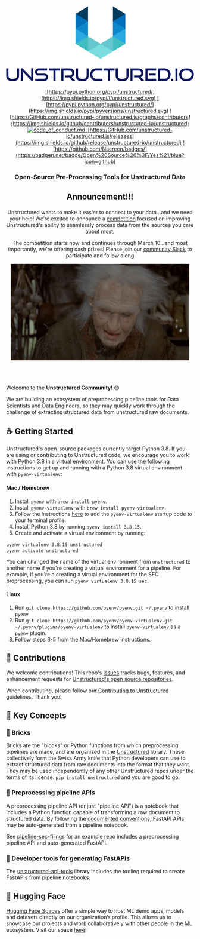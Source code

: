 <h3 align="center">
  <img
    src="https://raw.githubusercontent.com/Unstructured-IO/unstructured/main/img/unstructured_logo.png"
    height="200"
  >
</h3>

<div align="center">

  <a href="https://github.com/Unstructured-IO/unstructured/blob/main/LICENSE.md">![https://pypi.python.org/pypi/unstructured/](https://img.shields.io/pypi/l/unstructured.svg)</a>
  <a href="https://pypi.python.org/pypi/unstructured/">![https://pypi.python.org/pypi/unstructured/](https://img.shields.io/pypi/pyversions/unstructured.svg)</a>
  <a href="https://GitHub.com/unstructured-io/unstructured/graphs/contributors">![https://GitHub.com/unstructured-io/unstructured.js/graphs/contributors](https://img.shields.io/github/contributors/unstructured-io/unstructured)</a>
  <a href="https://github.com/Unstructured-IO/unstructured/blob/main/CODE_OF_CONDUCT.md">![code_of_conduct.md](https://img.shields.io/badge/Contributor%20Covenant-2.1-4baaaa.svg) </a>
  <a href="https://GitHub.com/unstructured-io/unstructured/releases">![https://GitHub.com/unstructured-io/unstructured.js/releases](https://img.shields.io/github/release/unstructured-io/unstructured)</a>
  <a href="https://pypi.python.org/pypi/unstructured/">![https://github.com/Naereen/badges/](https://badgen.net/badge/Open%20Source%20%3F/Yes%21/blue?icon=github)</a>
</div>

<h3 align="center">
  Open-Source Pre-Processing Tools for Unstructured Data
</h3>

<h2 align="center">
  <p>Announcement!!!</p>
</h2>
<div align="center">
  <p>Unstructured wants to make it easier to connect to your data…and we need your help! We’re excited to announce a <a href="https://github.com/Unstructured-IO/unstructured/blob/main/Competition.md">competition</a> focused on improving Unstructured's ability to seamlessly process data from the sources you care about most.</p>
	
  <p>The competition starts now and continues through March 10...and most importantly, we're offering cash prizes! Please join our <a
  href="https://join.slack.com/t/unstructuredw-kbe4326/shared_invite/zt-1nlh1ot5d-dfY7zCRlhFboZrIWLA4Qgw">
   community Slack</a> to participate and follow along</p>
	<p><img src="https://github.com/Unstructured-IO/unstructured/blob/main/money.gif"></p>
</div>

<br /><br />

Welcome to the **Unstructured Community!** :blush:

We are building an ecosystem of preprocessing pipeline tools for Data Scientists
and Data Engineers, so they may quickly work through the challenge of extracting
structured data from unstructured raw documents.

## :coffee: Getting Started

Unstructured's open-source packages currently target Python 3.8. If you are using or contributing
to Unstructured code, we encourage you to work with Python 3.8 in a virtual environment. You can
use the following instructions to get up and running with a Python 3.8 virtual environment
with `pyenv-virtualenv`:

#### Mac / Homebrew

1. Install `pyenv` with `brew install pyenv`.
2. Install `pyenv-virtualenv` with `brew install pyenv-virtualenv`
3. Follow the instructions [here](https://github.com/pyenv/pyenv#user-content-set-up-your-shell-environment-for-pyenv)
   to add the `pyenv-virtualenv` startup code to your terminal profile.
4. Install Python 3.8 by running `pyenv install 3.8.15`.
5. Create and activate a virtual environment by running:

```
pyenv virtualenv 3.8.15 unstructured
pyenv activate unstructured
```

You can changed the name of the virtual environment from `unstructured` to another name if you're
creating a virtual environment for a pipeline. For example, if you're a creating a virtual
environment for the SEC preprocessing, you can run `pyenv virtualenv 3.8.15 sec`.

#### Linux

1. Run `git clone https://github.com/pyenv/pyenv.git ~/.pyenv` to install `pyenv`
2. Run `git clone https://github.com/pyenv/pyenv-virtualenv.git ~/.pyenv/plugins/pyenv-virtualenv`
   to install `pyenv-virtualenv` as a `pyenv` plugin.
4. Follow steps 3-5 from the Mac/Homebrew instructions.

## :open_hands: Contributions

We welcome contributions! This repo's [Issues](https://github.com/Unstructured-IO/community-tasks/issues)
tracks bugs, features, and enhancement requests for [Unstructured's open source repositories](https://github.com/Unstructured-IO/).

When contributing, please follow our [Contributing to Unstructured](CONTRIBUTING.md) guidelines. Thank you!

## :green_book: Key Concepts

### :bricks: Bricks

Bricks are the "blocks" or Python functions from which preprocessing pipelines are made, and are organized
in the [Unstructured](https://github.com/Unstructured-IO/unstructured) library. These collectively form
the Swiss Army knife that Python developers can use to extract structured data from raw documents into
the format that they want. They may be used independently of any other Unstructured repos  under the
terms of its license. `pip install unstructured` and you are good to go.

### :small_blue_diamond: Preprocessing pipeline APIs

A preprocessing pipeline API (or just "pipeline API") is a notebook that includes a Python function
capable of transforming a raw document to structured data. By following the [documented conventions](Pipelines-and-APIs.md),
FastAPI APIs may be auto-generated from a pipeline notebook.

See [pipeline-sec-filings](https://github.com/Unstructured-IO/pipeline-sec-filings/) for an example repo
includes a preprocessing pipeline API and auto-generated FastAPI.

### :nut_and_bolt: Developer tools for generating FastAPIs

The [unstructured-api-tools](https://github.com/Unstructured-IO/unstructured-api-tools) library includes the
tooling required to create FastAPIs from pipeline notebooks.

## 🤗 Hugging Face

[Hugging Face Spaces](https://huggingface.co/spaces) offer a simple way to host ML demo apps, models and datasets directly on our organization’s profile. This allows us to showcase our projects and work collaboratively with other people in the ML ecosystem. Visit our space [here](https://huggingface.co/unstructuredio)!
